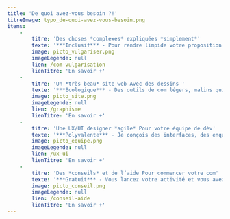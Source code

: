```yaml
---
title: 'De quoi avez-vous besoin ?!'
titreImage: typo_de-quoi-avez-vous-besoin.png
items:
    -
        titre: 'Des choses *complexes* expliquées *simplement*'
        texte: '***Inclusif*** - Pour rendre limpide votre proposition de valeur, favoriser l’accès au droit, prendre des décisions collectives vraiment partagées... Vidéos, infographies, articles, wiki : mes productions s’ancrent dans une étude approfondie de vos publics et de votre sujet.'
        image: picto_vulgariser.png
        imageLegende: null
        lien: /com-vulgarisation
        lienTitre: 'En savoir +'
    -
        titre: 'Un *très beau* site web Avec des dessins '
        texte: '***Écologique*** - Des outils de com légers, malins qui reflètent et honorent vos activités et votre identité. Le tout soutenu par la puissance expressive et sensible de l’illustration...'
        image: picto_site.png
        imageLegende: null
        lien: /graphisme
        lienTitre: 'En savoir +'
    -
        titre: 'Une UX/UI designer *agile* Pour votre équipe de dèv'
        texte: '***Polyvalente*** - Je conçois des interfaces, des enquêtes et des tests users et je m’intègre à votre équipe jusqu’à la réalisation (maquettes graphiques, HTML/CSS, création de composants React, Vue.js...).'
        image: picto_equipe.png
        imageLegende: null
        lien: /ux-ui
        lienTitre: 'En savoir +'
    -
        titre: 'Des *conseils* et de l’aide Pour commencer votre com'
        texte: '***Gratuit*** - Vous lancez votre activité et vous avez besoin de savoir où mettre votre énergie et votre argent côté com. Je vous propose 1h pour défricher ou vous aider à prendre des décisions.'
        image: picto_conseil.png
        imageLegende: null
        lien: /conseil-aide
        lienTitre: 'En savoir +'
---
```



